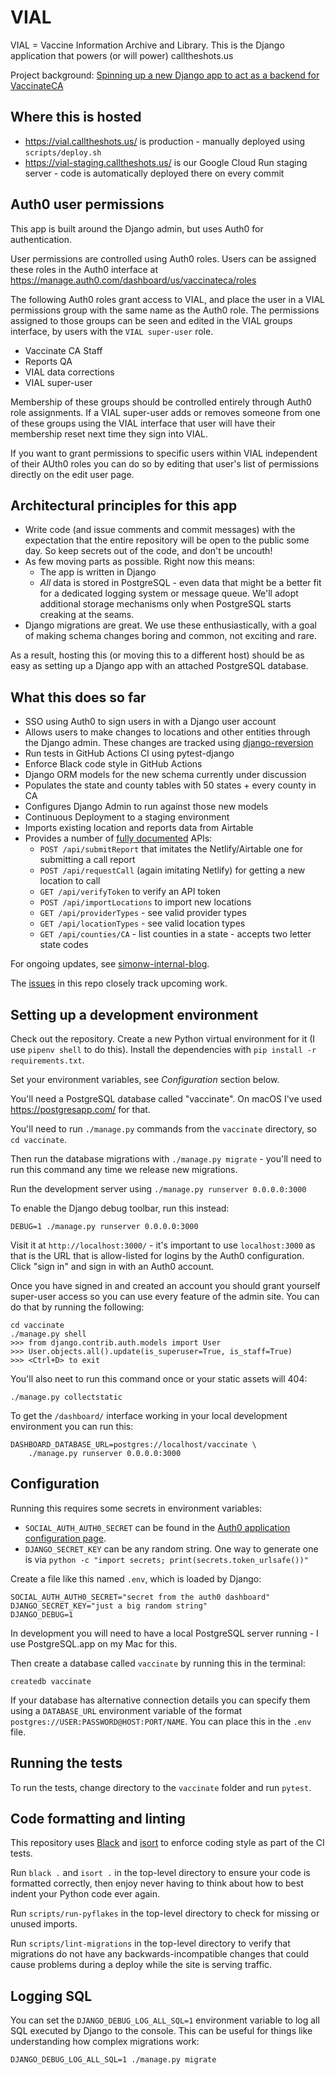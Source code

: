 # VIAL

VIAL = Vaccine Information Archive and Library. This is the Django application that powers (or will power) calltheshots.us

Project background: [Spinning up a new Django app to act as a backend for VaccinateCA](https://github.com/CAVaccineInventory/simonw-internal-blog/blob/main/2021-02/2021-02-23.md)

## Where this is hosted

- https://vial.calltheshots.us/ is production - manually deployed using `scripts/deploy.sh`
- https://vial-staging.calltheshots.us/ is our Google Cloud Run staging server - code is automatically deployed there on every commit

## Auth0 user permissions

This app is built around the Django admin, but uses Auth0 for authentication.

User permissions are controlled using Auth0 roles. Users can be assigned these roles in the Auth0 interface at https://manage.auth0.com/dashboard/us/vaccinateca/roles

The following Auth0 roles grant access to VIAL, and place the user in a VIAL permissions group with the same name as the Auth0 role. The permissions assigned to those groups can be seen and edited in the VIAL groups interface, by users with the `VIAL super-user` role.

- Vaccinate CA Staff
- Reports QA
- VIAL data corrections
- VIAL super-user

Membership of these groups should be controlled entirely through Auth0 role assignments. If a VIAL super-user adds or removes someone from one of these groups using the VIAL interface that user will have their membership reset next time they sign into VIAL.

If you want to grant permissions to specific users within VIAL independent of their AUth0 roles you can do so by editing that user's list of permissions directly on the edit user page.

## Architectural principles for this app

- Write code (and issue comments and commit messages) with the expectation that the entire repository will be open to the public some day. So keep secrets out of the code, and don't be uncouth!
- As few moving parts as possible. Right now this means:
  - The app is written in Django
  - _All_ data is stored in PostgreSQL - even data that might be a better fit for a dedicated logging system or message queue. We'll adopt additional storage mechanisms only when PostgreSQL starts creaking at the seams.
- Django migrations are great. We use these enthusiastically, with a goal of making schema changes boring and common, not exciting and rare.

As a result, hosting this (or moving this to a different host) should be as easy as setting up a Django app with an attached PostgreSQL database.

## What this does so far

- SSO using Auth0 to sign users in with a Django user account
- Allows users to make changes to locations and other entities through the Django admin. These changes are tracked using [django-reversion](https://django-reversion.readthedocs.io/)
- Run tests in GitHub Actions CI using pytest-django
- Enforce Black code style in GitHub Actions
- Django ORM models for the new schema currently under discussion
- Populates the state and county tables with 50 states + every county in CA
- Configures Django Admin to run against those new models
- Continuous Deployment to a staging environment
- Imports existing location and reports data from Airtable
- Provides a number of [fully documented](docs/api.md) APIs:
  - `POST /api/submitReport` that imitates the Netlify/Airtable one for submitting a call report
  - `POST /api/requestCall` (again imitating Netlify) for getting a new location to call
  - `GET /api/verifyToken` to verify an API token
  - `POST /api/importLocations` to import new locations
  - `GET /api/providerTypes` - see valid provider types
  - `GET /api/locationTypes` - see valid location types
  - `GET /api/counties/CA` - list counties in a state - accepts two letter state codes

For ongoing updates, see [simonw-internal-blog](https://github.com/CAVaccineInventory/simonw-internal-blog).

The [issues](https://github.com/CAVaccineInventory/vial/issues) in this repo closely track upcoming work.

## Setting up a development environment

Check out the repository. Create a new Python virtual environment for it (I use `pipenv shell` to do this). Install the dependencies with `pip install -r requirements.txt`.

Set your environment variables, see *Configuration* section below.

You'll need a PostgreSQL database called "vaccinate". On macOS I've used https://postgresapp.com/ for that.

You'll need to run `./manage.py` commands from the `vaccinate` directory, so `cd vaccinate`.

Then run the database migrations with `./manage.py migrate` - you'll need to run this command any time we release new migrations.

Run the development server using `./manage.py runserver 0.0.0.0:3000`

To enable the Django debug toolbar, run this instead:

    DEBUG=1 ./manage.py runserver 0.0.0.0:3000

Visit it at `http://localhost:3000/` - it's important to use `localhost:3000` as that is the URL that is allow-listed for logins by the Auth0 configuration. Click "sign in" and sign in with an Auth0 account.

Once you have signed in and created an account you should grant yourself super-user access so you can use every feature of the admin site. You can do that by running the following:

    cd vaccinate
    ./manage.py shell
    >>> from django.contrib.auth.models import User
    >>> User.objects.all().update(is_superuser=True, is_staff=True)
    >>> <Ctrl+D> to exit

You'll also neet to run this command once or your static assets will 404:

    ./manage.py collectstatic

To get the `/dashboard/` interface working in your local development environment you can run this:

    DASHBOARD_DATABASE_URL=postgres://localhost/vaccinate \
        ./manage.py runserver 0.0.0.0:3000

## Configuration

Running this requires some secrets in environment variables:

- `SOCIAL_AUTH_AUTH0_SECRET` can be found in the [Auth0 application configuration page](https://manage.auth0.com/dashboard/us/vaccinateca/applications/7JMM4bb1eC7taGN1OlaLBIXJN1w42vac/settings).
- `DJANGO_SECRET_KEY` can be any random string.  One way to generate one is via `python -c "import secrets; print(secrets.token_urlsafe())"`

Create a file like this named  `.env`, which is loaded by Django:

    SOCIAL_AUTH_AUTH0_SECRET="secret from the auth0 dashboard"
    DJANGO_SECRET_KEY="just a big random string"
    DJANGO_DEBUG=1

In development you will need to have a local PostgreSQL server running - I use PostgreSQL.app on my Mac for this.

Then create a database called `vaccinate` by running this in the terminal:

    createdb vaccinate

If your database has alternative connection details you can specify them using a `DATABASE_URL` environment variable of the format `postgres://USER:PASSWORD@HOST:PORT/NAME`.  You can place this in the `.env` file.

## Running the tests

To run the tests, change directory to the `vaccinate` folder and run `pytest`.

## Code formatting and linting

This repository uses [Black](https://github.com/psf/black) and [isort](https://pycqa.github.io/isort/) to enforce coding style as part of the CI tests.

Run `black .` and `isort .` in the top-level directory to ensure your code is formatted correctly, then enjoy never having to think about how to best indent your Python code ever again.

Run `scripts/run-pyflakes` in the top-level directory to check for missing or unused imports.

Run `scripts/lint-migrations` in the top-level directory to verify that migrations do not have any backwards-incompatible changes that could cause problems during a deploy while the site is serving traffic.

## Logging SQL

You can set the `DJANGO_DEBUG_LOG_ALL_SQL=1` environment variable to log all SQL executed by Django to the console. This can be useful for things like understanding how complex migrations work:

    DJANGO_DEBUG_LOG_ALL_SQL=1 ./manage.py migrate
